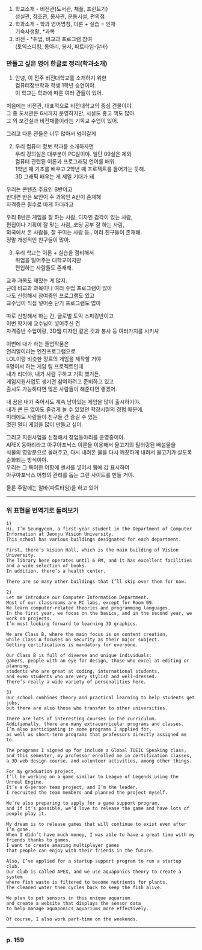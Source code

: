 1. 학교소개 - 비전관(도서관, 채플, 프린트기)  
성실관, 창조관, 봉사관, 운동시설, 편의점  
2. 학과소개 - 학과 영어명칭, 이론 + 실습 = 인재  
기숙사생활, *과목  
3. 비전 - *취업, 비교과 프로그램 참여  
(토익스피킹, 동아리, 봉사, 파트타임-알바)  
  
### 만들고 싶은 영어 한글로 정리(학과소개) 

1) 안녕, 이 전주 비전대학교를 소개하기 위한  
컴퓨터정보학과 학생 1학년 승연이야.  
이 학교는 학과에 따른 여러 관들이 있어.  
  
처음에는 비전관, 대표적으로 비전대학교의 중심 건물이야.  
그 중 도서관은 6시까지 운영하지만, 시설도 좋고 책도 많아.  
그 외 보건실과 비전채플이라는 기독교 수업이 있어.   
  
그리고 다른 관들은 너무 많아서 넘어갈게  
  
2) 우리 컴퓨터 정보 학과를 소개하자면  
우리 강의실은 대부분이 PC실이야. 일단 09실은 제외  
컴퓨터 관련된 이론과 프로그래밍 언어를 배워.  
1학년 때 기초를 배우고 2학년 때 프로젝트를 들어가는 듯해.  
3D 그래픽 배우는 게 제일 기대가 돼  
  
우리는 콘텐츠 주요인 B반이고  
반대편 반은 보안이 주 과목인 A반이 존재해  
자격증은 필수로 따게 하더라고  
  
우리 B반은 게임을 잘 하는 사람, 디자인 감각이 있는 사람,  
편집이나 기획이 잘 맞는 사람, 코딩 공부 잘 하는 사람,  
외국에서 온 사람들, 잘 꾸미는 사람 등.. 여러 친구들이 존재해.  
정말 개성적인 친구들이 많아.  
    
3) 우리 학교는 이론 + 실습을 겸비해서  
취업을 밀어주는 대학교이지만  
편입하는 사람들도 존재해.  
  
교과 과목도 재밌는 게 많지.  
근데 비교과 과목이나 여러 수업 프로그램이 많아  
나도 신청해서 참여중인 프로그램도 있고  
교수님이 직접 넣어준 단기 프로그램도 많아  
  
따로 신청해서 하는 건, 글로벌 토익 스피킹반이고  
이번 학기에 교수님이 넣어주신 건  
자격증반 수업이랑, 3D웹 디자인 같은 것과 봉사 등 여러가지를 시키셔  
  
이번에 내가 하는 졸업작품은  
언리얼이라는 엔진프로그램으로  
LOL이랑 비슷한 장르의 게임을 제작할 거야  
6명이서 하는 게임 팀 프로젝트인데  
내가 리더야, 내가 사람 구하고 기획 했거든.  
게임지원사업도 생기면 참여하려고 준비하고 있고  
출시도 가능하다면 많은 사람들이 해준다면 좋겠어.  
  
내 꿈은 내가 죽어서도 계속 남아있는 게임을 많이 출시하기야.  
내가 큰 돈 없이도 즐겁게 놀 수 있었던 학창시절의 경험 때문에,  
미래에도 사람들이 친구들 간 즐길 수 있는  
멋진 멀티 게임을 많이 만들고 싶어.  
  
그리고 지원사업을 신청해서 창업동아리를 운영중이야.  
APEX 동아리라고 아쿠아포닉스 이론을 이용해서 
물고기의 필터링된 배설물을  
식물의 영양분으로 올려주고, 다시 내려온 물을 
다시 깨끗하게 내려서 물고기가 살도록 순화되는 방식이야.  
우리는 그 특이한 어항에 센서를 넣어서 웹에 값 표시하여  
아쿠아포닉스 어항의 관리를 돕는 그런 사이트를 만들 거야.  
  
물론 주말에는 알바(파트타임)을 하고 있어  
  
*** 

### 위 표현을 번역기로 돌려보기 
```
1)
Hi, I’m Seungyeon, a first-year student in the Department of Computer Information at Jeonju Vision University.
This school has various buildings designated for each department.

First, there’s Vision Hall, which is the main building of Vision University.
The library here operates until 6 PM, and it has excellent facilities and a wide selection of books.
In addition, there’s a health center.

There are so many other buildings that I’ll skip over them for now.

2)
Let me introduce our Computer Information Department.
Most of our classrooms are PC labs, except for Room 09.
We learn computer-related theories and programming languages.
In the first year, we focus on the basics, and in the second year, we work on projects.
I’m most looking forward to learning 3D graphics.

We are Class B, where the main focus is on content creation,
while Class A focuses on security as their major subject.
Getting certifications is mandatory for everyone.

Our Class B is full of diverse and unique individuals:
gamers, people with an eye for design, those who excel at editing or planning,
students who are great at coding, international students,
and even students who are very stylish and well-dressed.
There’s really a wide variety of personalities here.

3)
Our school combines theory and practical learning to help students get jobs,
but there are also those who transfer to other universities.

There are lots of interesting courses in the curriculum.
Additionally, there are many extracurricular programs and classes.
I’m also participating in some programs I applied for,
as well as short-term programs that professors directly assigned me to.

The programs I signed up for include a Global TOEIC Speaking class,
and this semester, my professor enrolled me in certification classes,
a 3D web design course, and volunteer activities, among other things.

For my graduation project,
I’ll be working on a game similar to League of Legends using the Unreal Engine.
It’s a 6-person team project, and I’m the leader.
I recruited the team members and planned the project myself.

We’re also preparing to apply for a game support program,
and if it’s possible, we’d love to release the game and have lots of people play it.

My dream is to release games that will continue to exist even after I’m gone.
When I didn’t have much money, I was able to have a great time with my friends thanks to games.  
I want to create amazing multiplayer games
that people can enjoy with their friends in the future.

Also, I’ve applied for a startup support program to run a startup club.
Our club is called APEX, and we use aquaponics theory to create a system
where fish waste is filtered to become nutrients for plants.
The cleaned water then cycles back to keep the fish alive.

We plan to put sensors in this unique aquarium
and create a website that displays the sensor data
to help manage aquaponics aquariums more effectively.

Of course, I also work part-time on the weekends.
```

*** 

### p. 159 

